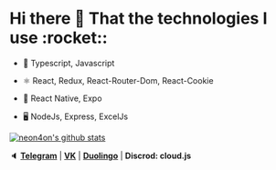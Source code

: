 <h1> Hi there 👋 That the technologies I use :rocket::</h1> 

<p>
  
- :blue_book: Typescript, Javascript

- :atom_symbol: React, Redux, React-Router-Dom, React-Cookie
  
- :green_book: React Native, Expo
  
- :desktop_computer: NodeJs, Express, ExcelJs

</p>
  
<p>
  <a href="https://github.com/neon4on"><img src="https://github-readme-stats.vercel.app/api?username=neon4on&hide_border=true&show_icons=true" alt="neon4on's github stats"></a>
</p>

:speaker: <strong><a href="https://t.me/neon4on">Telegram</a></strong> | <strong><a href="https://vk.com/rushexe">VK</a></strong> | <strong><a href="https://www.duolingo.com/profile/Kamenskikh1">Duolingo</a></strong> | <strong> Discrod: cloud.js </strong>


